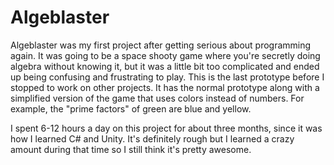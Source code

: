 # Algeblaster

Algeblaster was my first project after getting serious about programming again.  It was going to be a space shooty game where you're secretly doing algebra without knowing it, but it was a little bit too complicated and ended up being confusing and frustrating to play.  This is the last prototype before I stopped to work on other projects.  It has the normal prototype along with a simplified version of the game that uses colors instead of numbers.  For example, the "prime factors" of green are blue and yellow.

I spent 6-12 hours a day on this project for about three months, since it was how I learned C# and Unity.  It's definitely rough but I learned a crazy amount during that time so I still think it's pretty awesome.
